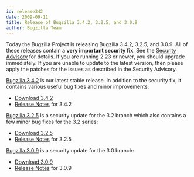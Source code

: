 ```yaml
---
id: release342
date: 2009-09-11
title: Release of Bugzilla 3.4.2, 3.2.5, and 3.0.9
author: Bugzilla Team
---
```


Today the Bugzilla Project is releasing Bugzilla 3.4.2, 3.2.5, and 3.0.9. All of these releases contain a **very important security fix**. See the [Security Advisory](/security/3.0.8) for details. If you are running 2.23 or newer, you should upgrade immediately. If you are unable to update to the latest version, then please apply the patches for the issues as described in the Security Advisory.

[Bugzilla 3.4.2](/releases/3.4.2/) is our latest stable release. In addition to the security fix, it contains various useful bug fixes and minor improvements:

*   [Download 3.4.2](/download/#v34)
*   [Release Notes](/releases/3.4.2/) for 3.4.2

[Bugzilla 3.2.5](/releases/3.2.5/) is a security update for the 3.2 branch which also contains a few minor bug fixes for the 3.2 series:

*   [Download 3.2.5](/download/#v32)
*   [Release Notes](/releases/3.2.5/) for 3.2.5

[Bugzilla 3.0.9](/releases/3.0.9/) is a security update for the 3.0 branch:

*   [Download 3.0.9](/download/#v30)
*   [Release Notes](/releases/3.0.9/) for 3.0.9

